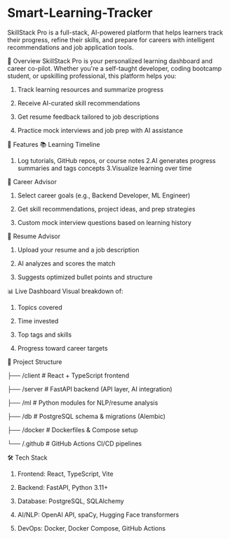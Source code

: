 # Smart-Learning-Tracker
SkillStack Pro is a full-stack, AI-powered platform that helps learners track their progress, refine their skills, and prepare for careers with intelligent recommendations and job application tools.

🚀 Overview
SkillStack Pro is your personalized learning dashboard and career co-pilot. Whether you're a self-taught developer, coding bootcamp student, or upskilling professional, this platform helps you:

1. Track learning resources and summarize progress

2. Receive AI-curated skill recommendations

3. Get resume feedback tailored to job descriptions

4. Practice mock interviews and job prep with AI assistance

🔧 Features
📚 Learning Timeline
1. Log tutorials, GitHub repos, or course notes
2.AI generates progress summaries and tags concepts
3.Visualize learning over time

🧠 Career Advisor
1. Select career goals (e.g., Backend Developer, ML Engineer)

2. Get skill recommendations, project ideas, and prep strategies

3. Custom mock interview questions based on learning history

📄 Resume Advisor
1. Upload your resume and a job description

2. AI analyzes and scores the match

3. Suggests optimized bullet points and structure

📊 Live Dashboard
Visual breakdown of:

1. Topics covered

2. Time invested

3. Top tags and skills

4. Progress toward career targets

📁 Project Structure


├── /client       # React + TypeScript frontend

├── /server       # FastAPI backend (API layer, AI integration)

├── /ml           # Python modules for NLP/resume analysis

├── /db           # PostgreSQL schema & migrations (Alembic)

├── /docker       # Dockerfiles & Compose setup

└── /.github      # GitHub Actions CI/CD pipelines

🛠️ Tech Stack
1. Frontend: React, TypeScript, Vite

2. Backend: FastAPI, Python 3.11+

3. Database: PostgreSQL, SQLAlchemy

4. AI/NLP: OpenAI API, spaCy, Hugging Face transformers

5. DevOps: Docker, Docker Compose, GitHub Actions







